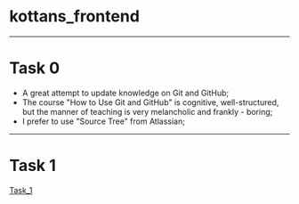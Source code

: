 # kottans_frontend
---------------------
# Task 0
- A great attempt to update knowledge on Git and GitHub;
- The course "How to Use Git and GitHub" is cognitive, well-structured, but the manner of teaching is very melancholic and frankly - boring;
- I prefer to use "Source Tree" from Atlassian;
--------------------
# Task 1

[Task_1](Task_1/task01.md)

